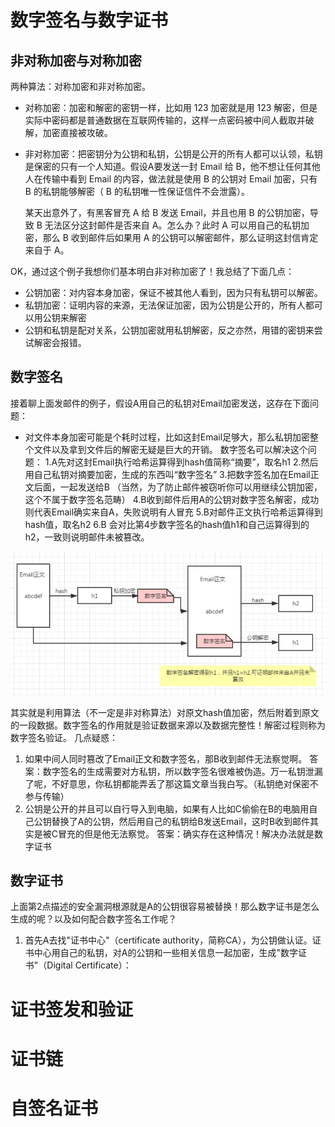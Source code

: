 # 数字签名与数字证书

## 非对称加密与对称加密

两种算法：对称加密和非对称加密。

- 对称加密：加密和解密的密钥一样，比如用 123 加密就是用 123 解密，但是实际中密码都是普通数据在互联网传输的，这样一点密码被中间人截取并破解，加密直接被攻破。

- 非对称加密：把密钥分为公钥和私钥，公钥是公开的所有人都可以认领，私钥是保密的只有一个人知道。假设A要发送一封 Email 给 B，他不想让任何其他人在传输中看到 Email 的内容，做法就是使用 B 的公钥对 Email 加密，只有 B 的私钥能够解密（ B 的私钥唯一性保证信件不会泄露）。

  某天出意外了，有黑客冒充 A 给 B 发送 Email，并且也用 B 的公钥加密，导致 B 无法区分这封邮件是否来自 A。怎么办？此时 A 可以用自己的私钥加密，那么 B 收到邮件后如果用 A 的公钥可以解密邮件，那么证明这封信肯定来自于 A。


OK，通过这个例子我想你们基本明白非对称加密了！我总结了下面几点：

- 公钥加密：对内容本身加密，保证不被其他人看到，因为只有私钥可以解密。
- 私钥加密：证明内容的来源，无法保证加密，因为公钥是公开的，所有人都可以用公钥来解密
- 公钥和私钥是配对关系，公钥加密就用私钥解密，反之亦然，用错的密钥来尝试解密会报错。



## 数字签名

接着聊上面发邮件的例子，假设A用自己的私钥对Email加密发送，这存在下面问题：

- 对文件本身加密可能是个耗时过程，比如这封Email足够大，那么私钥加密整个文件以及拿到文件后的解密无疑是巨大的开销。
   数字签名可以解决这个问题：
   1.A先对这封Email执行哈希运算得到hash值简称“摘要”，取名h1
   2.然后用自己私钥对摘要加密，生成的东西叫“数字签名”
   3.把数字签名加在Email正文后面，一起发送给B
   （当然，为了防止邮件被窃听你可以用继续公钥加密，这个不属于数字签名范畴）
   4.B收到邮件后用A的公钥对数字签名解密，成功则代表Email确实来自A，失败说明有人冒充
   5.B对邮件正文执行哈希运算得到hash值，取名h2
   6.B 会对比第4步数字签名的hash值h1和自己运算得到的h2，一致则说明邮件未被篡改。

<img src="image/image-20241029172243089.png" alt="image-20241029172243089" style="zoom:67%;" />

其实就是利用算法（不一定是非对称算法）对原文hash值加密，然后附着到原文的一段数据。数字签名的作用就是验证数据来源以及数据完整性！解密过程则称为数字签名验证。
 几点疑惑：

1. 如果中间人同时篡改了Email正文和数字签名，那B收到邮件无法察觉啊。
    答案：数字签名的生成需要对方私钥，所以数字签名很难被伪造。万一私钥泄漏了呢，不好意思，你私钥都能弄丢了那这篇文章当我白写。（私钥绝对保密不参与传输）
2. 公钥是公开的并且可以自行导入到电脑，如果有人比如C偷偷在B的电脑用自己公钥替换了A的公钥，然后用自己的私钥给B发送Email，这时B收到邮件其实是被C冒充的但是他无法察觉。
    答案：确实存在这种情况！解决办法就是数字证书



## 数字证书

上面第2点描述的安全漏洞根源就是A的公钥很容易被替换！那么数字证书是怎么生成的呢？以及如何配合数字签名工作呢？

1. 首先A去找"证书中心"（certificate authority，简称CA），为公钥做认证。证书中心用自己的私钥，对A的公钥和一些相关信息一起加密，生成"数字证书"（Digital Certificate）：













# 证书签发和验证





# 证书链





# 自签名证书





